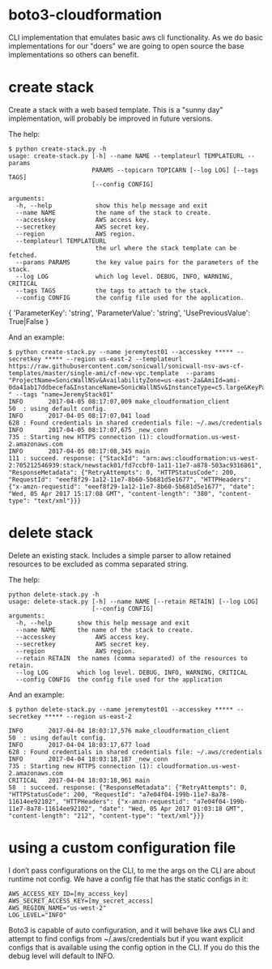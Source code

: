 # boto3-cloudformation
CLI implementation that emulates basic aws cli functionality. As we do basic implementations for our "doers" we are going to open source the base implementations so others can benefit.

# create stack
Create a stack with a web based template. This is a "sunny day" implementation, will probably be improved in future versions.

The help:
```
$ python create-stack.py -h
usage: create-stack.py [-h] --name NAME --templateurl TEMPLATEURL --params
                       PARAMS --topicarn TOPICARN [--log LOG] [--tags TAGS]
                       [--config CONFIG]

arguments:
  -h, --help            show this help message and exit
  --name NAME           the name of the stack to create.
  --accesskey           AWS access key.
  --secretkey           AWS secret key.
  --region              AWS region.
  --templateurl TEMPLATEURL
                        the url where the stack template can be fetched.
  --params PARAMS       the key value pairs for the parameters of the stack.
  --log LOG             which log level. DEBUG, INFO, WARNING, CRITICAL
  --tags TAGS           the tags to attach to the stack.
  --config CONFIG       the config file used for the application.
```

{
    'ParameterKey': 'string',
    'ParameterValue': 'string',
    'UsePreviousValue': True|False
}


And an example:

```
$ python create-stack.py --name jeremytest01 --accesskey ***** --secretkey ***** --region us-east-2 --templateurl https://raw.githubusercontent.com/sonicwall/sonicwall-nsv-aws-cf-templates/master/single-ami/cf-new-vpc.template  --params "ProjectName=SonicWallNSv&AvailabilityZone=us-east-2a&AmiId=ami-0da41ab17ddbecefa&InstanceName=SonicWallNSv&InstanceType=c5.large&KeyPairName=JeremyZhou&ManagementWhitelistCidr=0.0.0.0/0&WanIfaceSubnetName=NSvWANInterface&WanIfaceSubnetCidr=192.168.0.0/24&LanIfaceSubnetName=NSvLANInterface&LanIfaceSubnetCidr=192.168.1.0/24&VpcName=NSvVPC&VpcCidr=192.168.0.0/16&ExistingEipAllocationId= " --tags "name=JeremyStack01"
INFO       2017-04-05 08:17:07,009 make_cloudformation_client           50  : using default config.
INFO       2017-04-05 08:17:07,041 load                                 628 : Found credentials in shared credentials file: ~/.aws/credentials
INFO       2017-04-05 08:17:07,675 _new_conn                            735 : Starting new HTTPS connection (1): cloudformation.us-west-2.amazonaws.com
INFO       2017-04-05 08:17:08,345 main                                 111 : succeed. response: {"StackId": "arn:aws:cloudformation:us-west-2:705212546939:stack/newstack01/fd7ccbf0-1a11-11e7-a878-503ac9316861", "ResponseMetadata": {"RetryAttempts": 0, "HTTPStatusCode": 200, "RequestId": "eeef8f29-1a12-11e7-8b60-5b681d5e1677", "HTTPHeaders": {"x-amzn-requestid": "eeef8f29-1a12-11e7-8b60-5b681d5e1677", "date": "Wed, 05 Apr 2017 15:17:08 GMT", "content-length": "380", "content-type": "text/xml"}}}
```

# delete stack
Delete an existing stack. Includes a simple parser to allow retained resources to be excluded as comma separated string.

The help:
```
python delete-stack.py -h
usage: delete-stack.py [-h] --name NAME [--retain RETAIN] [--log LOG]
                       [--config CONFIG]
arguments:
  -h, --help       show this help message and exit
  --name NAME      the name of the stack to create.
  --accesskey           AWS access key.
  --secretkey           AWS secret key.
  --region              AWS region.
  --retain RETAIN  the names (comma separated) of the resources to retain.
  --log LOG        which log level. DEBUG, INFO, WARNING, CRITICAL
  --config CONFIG  the config file used for the application
```

And an example:

```
$ python delete-stack.py --name jeremytest01 --accesskey ***** --secretkey ***** --region us-east-2

INFO       2017-04-04 18:03:17,576 make_cloudformation_client           50  : using default config.
INFO       2017-04-04 18:03:17,677 load                                 628 : Found credentials in shared credentials file: ~/.aws/credentials
INFO       2017-04-04 18:03:18,187 _new_conn                            735 : Starting new HTTPS connection (1): cloudformation.us-west-2.amazonaws.com
CRITICAL   2017-04-04 18:03:18,961 main                                 58  : succeed. response: {"ResponseMetadata": {"RetryAttempts": 0, "HTTPStatusCode": 200, "RequestId": "a7e04f04-199b-11e7-8a78-11614ee92102", "HTTPHeaders": {"x-amzn-requestid": "a7e04f04-199b-11e7-8a78-11614ee92102", "date": "Wed, 05 Apr 2017 01:03:18 GMT", "content-length": "212", "content-type": "text/xml"}}}
```

# using a custom configuration file
I don’t pass configurations on the CLI, to me the args on the CLI are about runtime not config. We have a config file that has the static configs in it:

```
AWS_ACCESS_KEY_ID=[my_access_key]
AWS_SECRET_ACCESS_KEY=[my_secret_access]
AWS_REGION_NAME="us-west-2"
LOG_LEVEL="INFO"
```

Boto3 is capable of auto configuration, and it will behave like aws CLI and attempt to find configs from ~/.aws/credentials but if you want explicit configs that is available using the config option in the CLI. If you do this the debug level will default to INFO.
